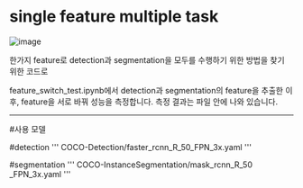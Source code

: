 # single feature multiple task

![image](https://user-images.githubusercontent.com/103256030/169685835-c2edafc1-e671-477b-b542-4c64f3470077.png)

한가지 feature로 detection과 segmentation을 모두를 수행하기 위한 방법을 찾기 위한 코드로



feature_switch_test.ipynb에서 detection과 segmentation의 feature을 추출한 이후, 
feature을 서로 바꿔 성능을 측정합니다. 측정 결과는 파일 안에 나와 있습니다.

-----------------------


#사용 모델

#detection
'''
COCO-Detection/faster_rcnn_R_50_FPN_3x.yaml
'''

#segmentation
'''
COCO-InstanceSegmentation/mask_rcnn_R_50 _FPN_3x.yaml
'''
